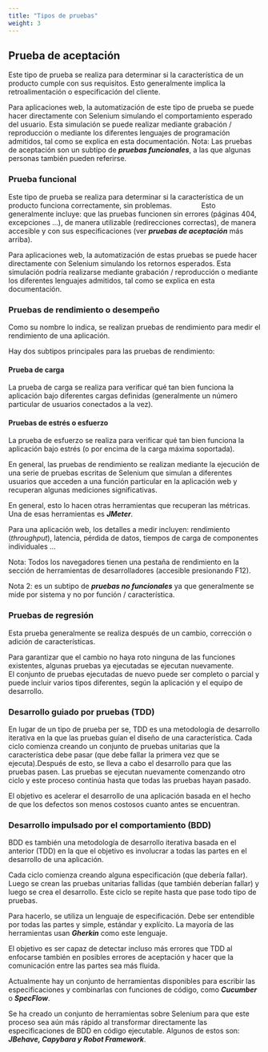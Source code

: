 ```yaml
---
title: "Tipos de pruebas"
weight: 3
---
```



## Prueba de aceptación
Este tipo de prueba se realiza para determinar si la característica de un producto cumple con sus requisitos. Esto generalmente implica la retroalimentación o especificación del cliente.

Para aplicaciones web, la automatización de este tipo de prueba se puede hacer directamente con Selenium simulando el comportamiento esperado del usuario. Esta simulación se puede realizar mediante grabación / reproducción o mediante los diferentes lenguajes de programación admitidos, tal como se explica en esta documentación.
Nota: Las pruebas de aceptación son un subtipo de **_pruebas funcionales_**, a las que algunas personas también pueden referirse.

### Prueba funcional
Este tipo de prueba se realiza para determinar si la característica de un producto funciona correctamente, sin problemas.
             
Esto generalmente incluye: que las pruebas funcionen sin errores (páginas 404, excepciones ...), de manera utilizable (redirecciones correctas), de manera accesible y con sus especificaciones (ver **_pruebas de aceptación_** más arriba).

Para aplicaciones web, la automatización de estas pruebas se puede hacer directamente con Selenium simulando los retornos esperados. Esta simulación podría realizarse mediante grabación / reproducción o mediante los diferentes lenguajes admitidos, tal como se explica en esta documentación.

### Pruebas de rendimiento o desempeño
Como su nombre lo indica, se realizan pruebas de rendimiento para medir el rendimiento de una aplicación.

Hay dos subtipos principales para las pruebas de rendimiento:

#### Prueba de carga
La prueba de carga se realiza para verificar qué tan bien funciona la aplicación bajo diferentes cargas definidas (generalmente un número particular de usuarios conectados a la vez).

#### Pruebas de estrés o esfuerzo
La prueba de esfuerzo se realiza para verificar qué tan bien funciona la aplicación bajo estrés (o por encima de la carga máxima soportada).

En general, las pruebas de rendimiento se realizan mediante la ejecución de una serie de pruebas escritas de Selenium que simulan a diferentes usuarios que acceden a una función particular en la aplicación web y recuperan algunas mediciones significativas.

En general, esto lo hacen otras herramientas que recuperan las métricas. Una de esas herramientas es **_JMeter_**.

Para una aplicación web, los detalles a medir incluyen: rendimiento (_throughput_), latencia, pérdida de datos, tiempos de carga de componentes individuales ...

Nota: Todos los navegadores tienen una pestaña de rendimiento en la sección de herramientas de desarrolladores (accesible presionando F12).

Nota 2: es un subtipo de **_pruebas no funcionales_** ya que generalmente se mide por sistema y no por función / característica.

### Pruebas de regresión
Esta prueba generalmente se realiza después de un cambio, corrección o adición de características.

Para garantizar que el cambio no haya roto ninguna de las funciones existentes, algunas pruebas ya ejecutadas se ejecutan nuevamente.
            
El conjunto de pruebas ejecutadas de nuevo puede ser completo o parcial y puede incluir varios tipos diferentes, según la aplicación y el equipo de desarrollo.

### Desarrollo guiado por pruebas (TDD)
En lugar de un tipo de prueba per se, TDD es una metodología de desarrollo iterativa en la que las pruebas guían el diseño de una característica. Cada ciclo comienza creando un conjunto de pruebas unitarias que la característica debe pasar (que debe fallar la primera vez que se ejecuta).Después de esto, se lleva a cabo el desarrollo para que las pruebas pasen. Las pruebas se ejecutan nuevamente comenzando otro ciclo y este proceso continúa hasta que todas las pruebas hayan pasado.

El objetivo es acelerar el desarrollo de una aplicación basada en el hecho de que los defectos son menos costosos cuanto antes se encuentran.

### Desarrollo impulsado por el comportamiento (BDD)
BDD es también una metodología de desarrollo iterativa basada en el anterior (TDD) en la que el objetivo es involucrar a todas las partes en el desarrollo de una aplicación.

Cada ciclo comienza creando alguna especificación (que debería fallar). Luego se crean las pruebas unitarias fallidas (que también deberían fallar) y luego se crea el desarrollo. Este ciclo se repite hasta que pase todo tipo de pruebas.

Para hacerlo, se utiliza un lenguaje de especificación. Debe ser entendible por todas las partes y simple, estándar y explícito. La mayoría de las herramientas usan **_Gherkin_** como este lenguaje.

El objetivo es ser capaz de detectar incluso más errores que TDD al enfocarse también en posibles errores de aceptación y hacer que la comunicación entre las partes sea más fluida.

Actualmente hay un conjunto de herramientas disponibles para escribir las especificaciones y combinarlas con funciones de código, como **_Cucumber_** o **_SpecFlow_**.

Se ha creado un conjunto de herramientas sobre Selenium para que este proceso sea aún más rápido al transformar directamente las especificaciones de BDD en código ejecutable. Algunos de estos son: **_JBehave, Capybara y Robot Framework_**.

